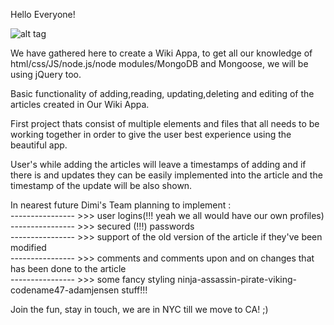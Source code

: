 

Hello  Everyone!

![alt tag](http://www.mytinyphone.com/uploads/users/nony17/491796.gif)

We have gathered here to create a Wiki Appa, to get all our knowledge of html/css/JS/node.js/node modules/MongoDB and Mongoose, we will be using jQuery too.

Basic functionality of adding,reading, updating,deleting and editing of the articles created in Our Wiki Appa.

First project thats consist of multiple elements and files that all needs to be working together in order to give the user best experience using the beautiful app.

User's while adding the articles will leave a timestamps of adding and if there is and updates they can be easily implemented into the article and the timestamp of the update will be also shown.

In nearest future Dimi's Team planning to implement : </br>
----------------  >>> user logins(!!! yeah we all  would have our own profiles)</br>
----------------  >>> secured (!!!) passwords</br>
----------------  >>> support of the old version of the article if they've been modified</br>
----------------  >>> comments and comments upon and on changes that has been done to the article</br>
----------------  >>> some fancy styling ninja-assassin-pirate-viking-codename47-adamjensen stuff!!!</br>

Join the fun, stay in touch, we are in NYC till we move to CA! ;)
